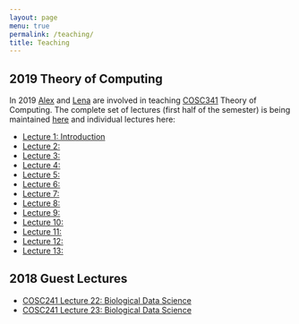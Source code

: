 ```yaml
---
layout: page
menu: true
permalink: /teaching/
title: Teaching
---
```



## 2019 Theory of Computing

In 2019 [Alex](/alex/) and [Lena](/people/) are involved in teaching [COSC341](http://www.cs.otago.ac.nz/cosc341/) Theory of Computing.
The complete set of lectures (first half of the semester) is being maintained [here](COSC341) and individual lectures here:
- [Lecture 1: Introduction](COSC341#/L1)
- [Lecture 2:](COSC341#/L2)
- [Lecture 3:](COSC341#/L3)
- [Lecture 4:](COSC341#/L4)
- [Lecture 5:](COSC341#/L5)
- [Lecture 6:](COSC341#/L6)
- [Lecture 7:](COSC341#/L7)
- [Lecture 8:](COSC341#/L8)
- [Lecture 9:](COSC341#/L9)
- [Lecture 10:](COSC341#/L10)
- [Lecture 11:](COSC341#/L11)
- [Lecture 12:](COSC341#/L12)
- [Lecture 13:](COSC341#/L13)


## 2018 Guest Lectures

- [COSC241 Lecture 22: Biological Data Science](COSC241_L22)
- [COSC241 Lecture 23: Biological Data Science](COSC241_L22#/scalability)
